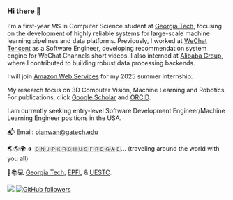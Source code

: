 ### Hi there 👋

I'm a first-year MS in Computer Science student at [Georgia Tech](https://www.gatech.edu/), focusing on the development of highly reliable systems for large-scale machine learning pipelines and data platforms. Previously, I worked at [WeChat Tencent](https://www.wechat.com/) as a Software Engineer, developing recommendation system engine for WeChat Channels short videos. I also interned at [Alibaba Group](https://www.alibabagroup.com/en-US), where I contributed to building robust data processing backends. 

I will join [Amazon Web Services](https://aws.com/) for my 2025 summer internship.

My research focus on 3D Computer Vision, Machine Learning and Robotics. For publications, click [Google Scholar](https://scholar.google.com/citations?user=O2EzHBQAAAAJ&hl=en) and [ORCID](https://orcid.org/0009-0007-9368-3662).

I am currently seeking entry-level Software Development Engineer/Machine Learning Engineer positions in the USA.

📬 Email: pianwan@gatech.edu

🌏🌎🌍 ✈️ 🇨🇳🇯🇵🇰🇷🇨🇭🇺🇸🇫🇷🇪🇬🇦🇪... (traveling around the world with you all)

🏫📚💻 [Georgia Tech](https://www.gatech.edu/), [EPFL](https://www.epfl.ch/en/) & [UESTC](https://en.uestc.edu.cn/).

![](https://komarev.com/ghpvc/?username=pianwan&style=flat) [![GitHub followers](https://img.shields.io/github/followers/pianwan.svg?style=social&label=Follow&maxAge=2592000)](https://github.com/pianwan?tab=followers)
